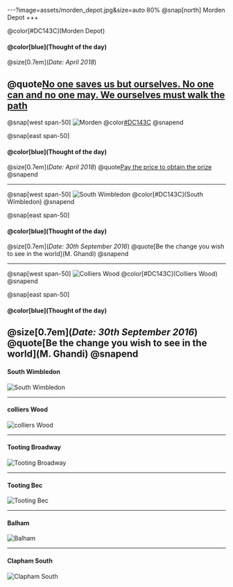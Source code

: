 ---?image=assets/morden_depot.jpg&size=auto 80%
@snap[north]
Morden Depot
+++

@color[#DC143C](Morden Depot)
#### @color[blue](Thought of the day)
@size[0.7em](*Date:  April 2018*)

@quote[No one saves us but ourselves. No one can and no one may. We ourselves must walk the path](Buddha)
---

@snap[west span-50]
![Morden](/assets/morden.jpg)
@color[#DC143C](Morden)
@snapend

@snap[east span-50]
#### @color[blue](Thought of the day)
@size[0.7em](*Date:  April 2018*)
@quote[Pay the price to obtain the prize](Anon)
@snapend

---

@snap[west span-50]
![South Wimbledon](/assets/south_wimbledon.jpg)
@color[#DC143C](South Wimbledon)
@snapend

@snap[east span-50]
#### @color[blue](Thought of the day)
@size[0.7em](*Date:  30th September 2016*)
@quote[Be the change you wish to see in the world](M. Ghandi)
@snapend

---

@snap[west span-50]
![Colliers Wood](/assets/colliers_wood.jpg)
@color[#DC143C](Colliers Wood)
@snapend

@snap[east span-50]
#### @color[blue](Thought of the day)
@size[0.7em](*Date:  30th September 2016*)
@quote[Be the change you wish to see in the world](M. Ghandi)
@snapend
---

#### South Wimbledon
![South Wimbledon](/assets/south_wimbledon.jpg)

---

#### colliers Wood

![colliers Wood](/assets/colliers_wood.jpg)

---

#### Tooting Broadway

![Tooting Broadway](/assets/tooting_broadway.jpg)

---

#### Tooting Bec

![Tooting Bec](/assets/tooting_bec.jpg)

---

#### Balham

![Balham](/assets/balham.jpg)

---

#### Clapham South

![Clapham South](/assets/clapham_south.jpg)
